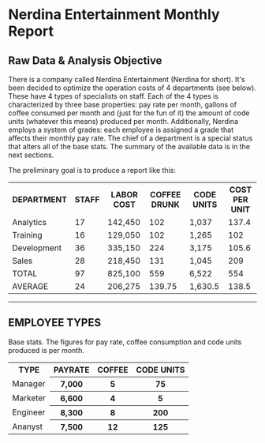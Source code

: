 <h1>Nerdina Entertainment Monthly Report</h1>

<h2>Raw Data & Analysis Objective</h2>

<p>There is a company called Nerdina Entertainment (Nerdina for short). It's been decided to optimize the operation costs of 4 departments (see below). These have 4 types of specialists on staff. Each of the 4 types is characterized by three base properties: pay rate per month, gallons of coffee consumed per month and (just for the fun of it) the amount of code units (whatever this means) produced per month. Additionally, Nerdina employs a system of grades: each employee is assigned a grade that affects their monthly pay rate. The chief of a department is a special status that alters all of the base stats. The summary of the available data is in the next sections.</p>
  
<p>The preliminary goal is to produce a report like this:</p>

<table>
  <tr>
    <th>DEPARTMENT</th>
    <th>STAFF</th>
    <th>LABOR COST</th>
    <th>COFFEE DRUNK</th>
    <th>CODE UNITS</th>
    <th>COST PER UNIT</th>
  </tr>
  <tr>
    <td>Analytics</td>
    <td>17</td>
    <td>142,450</td>
    <td>102</td>
    <td>1,037</td>
    <td>137.4</td>
  </tr>
  <tr>
    <td>Training</td>
    <td>16</td>
    <td>129,050</td>
    <td>102</td>
    <td>1,265</td>
    <td>102</td>
  </tr>
  <tr>
    <td>Development</td>
    <td>36</td>
    <td>335,150</td>
    <td>224</td>
    <td>3,175</td>
    <td>105.6</td>
  </tr>
  <tr>
    <td>Sales</td>
    <td>28</td>
    <td>218,450</td>
    <td>131</td>
    <td>1,045</td>
    <td>209</td>
  </tr>
  <tr>
    <td>TOTAL</td>
    <td>97</td>
    <td>825,100</td>
    <td>559</td>
    <td>6,522</td>
    <td>554</td>
  </tr>
  <tr>
    <td>AVERAGE</td>
    <td>24</td>
    <td>206,275</td>
    <td>139.75</td>
    <td>1,630.5</td>
    <td>138.5</td>
  </tr>
</table>

<hr>

<h2>EMPLOYEE TYPES</h2>

<p>Base stats. The figures for pay rate, coffee consumption and code units produced is per month.</p>

<table>
  <tr>
    <th>TYPE</th>
    <th>PAYRATE</th>
    <th>COFFEE</th>
    <th>CODE UNITS</th>
  </tr>
  <tr>
    <td>Manager</td>
    <th>7,000</th>
    <th>5</th>
    <th>75</th>
  </tr>
  <tr>
    <td>Marketer</td>
    <th>6,600</th>
    <th>4</th>
    <th>5</th>
  </tr>
  <tr>
    <td>Engineer</td>
    <th>8,300</th>
    <th>8</th>
    <th>200</th>
  </tr>
  <tr>
    <td>Ananyst</td>
    <th>7,500</th>
    <th>12</th>
    <th>125</th>
  </tr>
</table>
